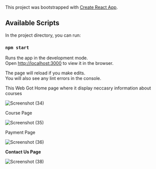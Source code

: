This project was bootstrapped with [Create React App](https://github.com/facebook/create-react-app).

## Available Scripts

In the project directory, you can run:

### `npm start`

Runs the app in the development mode.<br />
Open [http://localhost:3000](http://localhost:3000) to view it in the browser.

The page will reload if you make edits.<br />
You will also see any lint errors in the console.

This Web Got Home page where it display neccasry information about courses

![Screenshot (34)](https://github.com/Gaurrav17/ReactJS_Online_Education_Website/assets/121348658/a1e6fccb-b9f4-4ffb-b46c-4ebf956cd0fa)

Course Page

![Screenshot (35)](https://github.com/Gaurrav17/ReactJS_Online_Education_Website/assets/121348658/e9150419-2873-49b9-9b0b-c1e7681156f4)

Payment Page

![Screenshot (36)](https://github.com/Gaurrav17/ReactJS_Online_Education_Website/assets/121348658/7e84f3b9-48e7-493e-9dc0-bb3536a858cc)

<b>Contact Us Page</b>

![Screenshot (38)](https://github.com/Gaurrav17/ReactJS_Online_Education_Website/assets/121348658/5f18d393-ce2b-4c29-a702-070a4cc63ca9)





